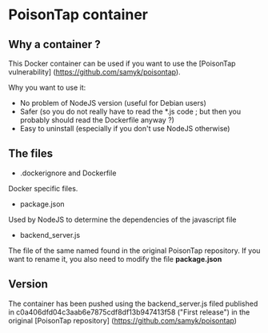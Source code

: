 # PoisonTap container

## Why a container ?

This Docker container can be used if you want to use the [PoisonTap vulnerability] (https://github.com/samyk/poisontap).

Why you want to use it:

* No problem of NodeJS version (useful for Debian users)
* Safer (so you do not really have to read the *.js code ; but then you probably should read the Dockerfile anyway ?)
* Easy to uninstall (especially if you don't use NodeJS otherwise)

## The files	

* .dockerignore and Dockerfile

Docker specific files.

* package.json

Used by NodeJS to determine the dependencies of the javascript file

* backend_server.js

The file of the same named found in the original PoisonTap repository.
If you want to rename it, you also need to modify the file **package.json**


## Version

The container has been pushed using the backend_server.js filed published in c0a406dfd04c3aab6e7875cdf8df13b947413f58 ("First release") in the original [PoisonTap repository] (https://github.com/samyk/poisontap)
